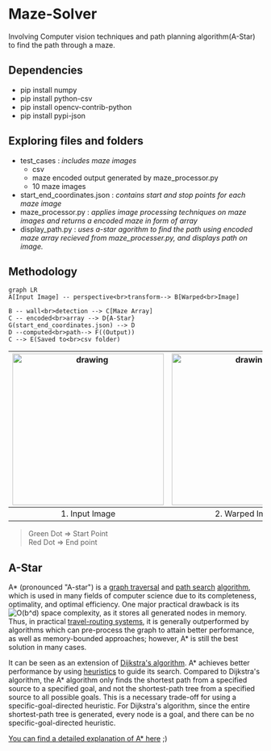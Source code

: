 # Maze-Solver
Involving Computer vision techniques and path planning algorithm(A-Star) to find the path through a maze.

## Dependencies

 - pip install numpy
 - pip install python-csv
 - pip install opencv-contrib-python
 - pip install pypi-json
 
## Exploring files and folders
 - test_cases : *includes maze images*
	 - csv
	 - maze encoded output generated by maze_processor.py
	 - 10 maze images 
 - start_end_coordinates.json : *contains start and stop points for each maze image* 
 - maze_processor.py : *applies image processing techniques on maze images and returns a encoded maze in form of array*
 - display_path.py : *uses a-star agorithm to find the path using encoded maze array recieved from maze_processer.py, and displays path on image.*

## Methodology
```mermaid
graph LR
A[Input Image] -- perspective<br>transform--> B[Warped<br>Image]

B -- wall<br>detection --> C[Maze Array]
C -- encoded<br>array --> D{A-Star}
G(start_end_coordinates.json) --> D
D --computed<br>path--> F((Output))
C --> E(Saved to<br>csv folder)
```
|<img caption="Input image" src="https://user-images.githubusercontent.com/69575673/204813648-ec2010ff-5ecf-4b2d-9379-f67396e42c87.jpg" alt="drawing" width="300"/>| <img caption="Input image" src="https://user-images.githubusercontent.com/69575673/204815478-0c679391-4bc9-44b9-847c-1a8bca0cedfe.JPG" alt="drawing" width="300"/> | <img caption="Input image" src="https://user-images.githubusercontent.com/69575673/204816034-0d030d94-edab-4b34-8f31-27c1a1a9613c.JPG" alt="drawing" width="300"/> |
|:--:|:--:|:--:|
| 1. Input Image| 2. Warped Image| 3. Output Image|

> Green Dot ⇒ Start Point<br>
> Red Dot ⇒ End point


## A-Star
A*  (pronounced "A-star") is a  [graph traversal](https://en.wikipedia.org/wiki/Graph_traversal "Graph traversal")  and  [path search](https://en.wikipedia.org/wiki/Pathfinding "Pathfinding")  [algorithm](https://en.wikipedia.org/wiki/Algorithm "Algorithm"), which is used in many fields of computer science due to its completeness, optimality, and optimal efficiency.  One major practical drawback is its  ![O(b^d)](https://wikimedia.org/api/rest_v1/media/math/render/svg/c99d691c81f015266d1626ef381d2a1a49466fbb)  space complexity, as it stores all generated nodes in memory. Thus, in practical  [travel-routing systems](https://en.wikipedia.org/wiki/Travel-routing_system "Travel-routing system"), it is generally outperformed by algorithms which can pre-process the graph to attain better performance, as well as memory-bounded approaches; however, A* is still the best solution in many cases.

It can be seen as an extension of  [Dijkstra's algorithm](https://en.wikipedia.org/wiki/Dijkstra%27s_algorithm "Dijkstra's algorithm"). A* achieves better performance by using  [heuristics](https://en.wikipedia.org/wiki/Heuristic_(computer_science) "Heuristic (computer science)")  to guide its search. Compared to Dijkstra's algorithm, the A* algorithm only finds the shortest path from a specified source to a specified goal, and not the shortest-path tree from a specified source to all possible goals. This is a necessary trade-off for using a specific-goal-directed heuristic. For Dijkstra's algorithm, since the entire shortest-path tree is generated, every node is a goal, and there can be no specific-goal-directed heuristic.

[You can find a detailed explanation of A* here](https://www.geeksforgeeks.org/a-search-algorithm/) ;)
